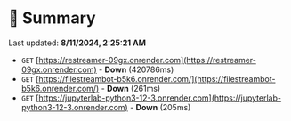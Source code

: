 # 📖 Summary
Last updated: **8/11/2024, 2:25:21 AM**

- `GET` [https://restreamer-09gx.onrender.com](https://restreamer-09gx.onrender.com) - **Down** (420786ms)
- `GET` [https://filestreambot-b5k6.onrender.com/](https://filestreambot-b5k6.onrender.com/) - **Down** (261ms)
- `GET` [https://jupyterlab-python3-12-3.onrender.com](https://jupyterlab-python3-12-3.onrender.com) - **Down** (205ms)
